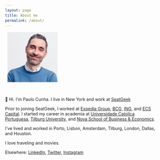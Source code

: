 ```yaml
---
layout: page
title: About me
permalink: /about/
---
```


&nbsp;
![Photo](/assets/images/Photo.jpeg)

&nbsp;
&nbsp;

👋 Hi. I'm Paulo Cunha. I live in New York and work at [SeatGeek](https://seatgeek.com)

Prior to joining SeatGeek, I worked at [Expedia Group](https://www.expediagroup.com), [BCG](https://www.bcg.com), [ING](https://www.ing.com/Home.htm), and [ECS Capital](https://www.ecs.pt/index.php/en/). I started my career in academia at [Universidade Catolica Portuguesa](http://www.porto.ucp.pt/en/catolica-porto-business-school), [Tilburg University](https://www.tilburguniversity.edu/research/economics-and-management/graduate-school), and [Nova School of Business & Economics](https://www2.novasbe.unl.pt/en/).

I've lived and worked in Porto, Lisbon, Amsterdam, Tilburg, London, Dallas, and Houston.

I love traveling and movies.

Elsewhere: [LinkedIn](https://www.linkedin.com/in/paulovcunha/), [Twitter](https://twitter.com/paul0cunha), [Instagram](https://www.instagram.com/paul0cunha/)
